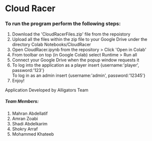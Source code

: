 <h1>Cloud Racer</h1>
<h3>To run the program perform the following steps:</h3>
<ol>
  <li>Download the 'CloudRacerFiles.zip' file from the repoistory</li>
  <li>Upload all the files within the zip file to your Google Drive under the directory Colab Notebooks/CloudRacer</li>
  <li>Open CloudRacer.ipynb from the repository > Click 'Open in Colab'</li>
  <li>From toolbar on top (in Google Colab) select Runtime > Run all</li>
  <li>Connect your Google Drive when the popup window requests it</li>
  <li>To log into the application as a player insert {username:'player', password:'123'}<br>To log in as an admin insert {username:'admin', password:'12345'}</li>
  <li>Enjoy!</li>
</ol>

<span>Application Developed by Alligators Team</span>
<h5>Team Members:</h5>
<ol>
  <li>Mahran Abdellatif</li>
  <li>Amran Zoabi</li>
  <li>Shadi Abdelkarim</li>
  <li>Shokry Arraf</li>
  <li>Mohammed Khateeb</li>
</ol>
